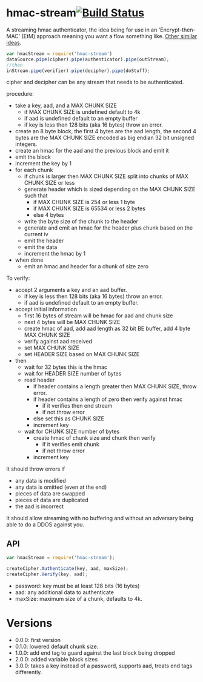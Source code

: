 hmac-stream[![Build Status](https://travis-ci.org/calvinmetcalf/hmac-stream.svg)](https://travis-ci.org/calvinmetcalf/hmac-stream)
====

A streaming hmac authenticator, the idea being for use in an 'Encrypt-then-MAC' (EtM) approach meaning you want a flow something like.  [Other similar ideas](https://www.imperialviolet.org/2014/06/27/streamingencryption.html).

```js
var hmacStream = require('hmac-stream')
dataSource.pipe(cipher).pipe(authenticator).pipe(outStream);
//then
inStream.pipe(verifier).pipe(decipher).pipe(doStuff);
```

cipher and decipher can be any stream that needs to be authenticated.

procedure: 

- take a key, aad, and a MAX CHUNK SIZE
    - if MAX CHUNK SIZE is undefined default to 4k
    - if aad is undefined default to an empty buffer
    - if key is less then 128 bits (aka 16 bytes) throw an error.
- create an 8 byte block, the first 4 bytes are the aad length, the second 4 bytes
    are the MAX CHUNK SIZE encoded as big endian 32 bit unsigned integers. 
- create an hmac for the aad and the previous block and emit it
- emit the block
- increment the key by 1
- for each chunk
    - if chunk is larger then MAX CHUNK SIZE split into chunks of MAX CHUNK SIZE or less
    - generate header which is sized depending on the MAX CHUNK SIZE such that
        - if MAX CHUNK SIZE is 254 or less 1 byte
        - if MAX CHUNK SIZE is 65534 or less 2 bytes
        - else 4 bytes
    - write the byte size of the chunk to the header
    - generate and emit an hmac for the header plus chunk based on the current iv
    - emit the header
    - emit the data
    - increment the hmac by 1
- when done
    - emit an hmac and header for a chunk of size zero

To verify:


- accept 2 arguments a key and an aad buffer.
    - if key is less then 128 bits (aka 16 bytes) throw an error.
    - if aad is undefined default to an empty buffer.
- accept initial information
    - first 16 bytes of stream will be hmac for aad and chunk size
    - next 4 bytes will be MAX CHUNK SIZE
    - create hmac of aad, add aad length as 32 bit BE buffer, add 4 byte MAX CHUNK SIZE
    - verify against aad received
    - set MAX CHUNK SIZE
    - set HEADER SIZE based on MAX CHUNK SIZE
- then
    - wait for 32 bytes this is the hmac
    - wait for HEADER SIZE number of bytes
    - read header
        - if header contains a length greater then MAX CHUNK SIZE, throw error.
        - if header contains a length of zero then verify against hmac
            - if it verifies then end stream
            - if not throw error
        - else set this as CHUNK SIZE
        - increment key
    - wait for CHUNK SIZE number of bytes
        - create hmac of chunk size and chunk then verify
            - if it verifies emit chunk
            - if not throw error
        - increment key

It should throw errors if
  - any data is modified
  - any data is omitted (even at the end)
  - pieces of data are swapped
  - pieces of data are duplicated
  - the aad is incorrect

It should allow streaming with no buffering and without an adversary
being able to do a DDOS against you.

## API

```js
var hmacStream = require('hmac-stream');

createCipher.Authenticate(key, aad, maxSize);
createCipher.Verify(key, aad);
```

- password: key must be at least 128 bits (16 bytes)
- aad: any additional data to authenticate
- maxSize: maximum size of a chunk, defaults to 4k.


# Versions
- 0.0.0: first version
- 0.1.0: lowered default chunk size.
- 1.0.0: add end tag to guard against the last block being dropped
- 2.0.0: added variable block sizes
- 3.0.0: takes a key instead of a password, supports aad, treats end tags differently.